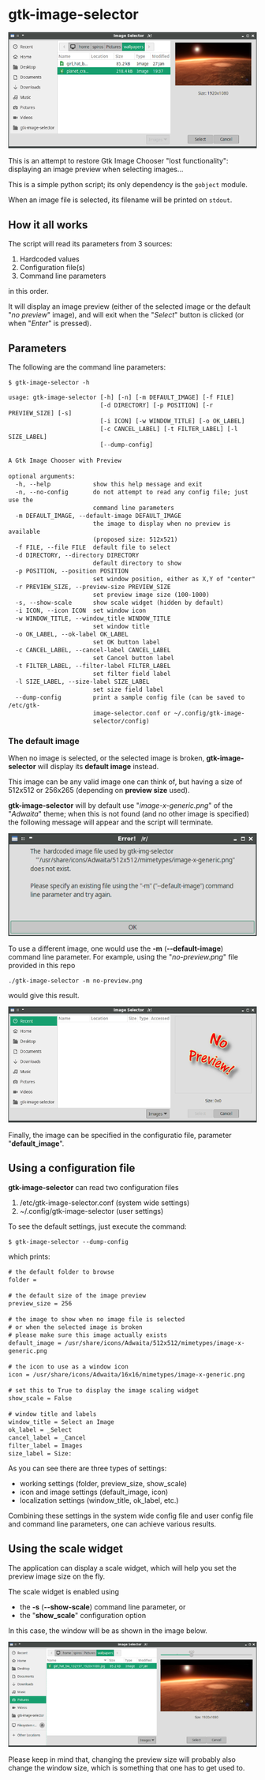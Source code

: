 # gtk-image-selector


![window-with-preview.png](images/window-with-preview.png)

This is an attempt to restore Gtk Image Chooser "lost functionality": displaying an image preview when selecting images...

This is a simple python script; its only dependency is the `gobject` module.

When an image file is selected, its filename will be printed on `stdout`.

## How it all works

The script will read its parameters from 3 sources:

1. Hardcoded values
2. Configuration file(s)
3. Command line parameters

in this order.

It will display an image preview (either of the selected image or the default "*no preview*" image), and will exit when the "*Select*" button is clicked (or when "*Enter*" is pressed).

## Parameters

The following are the command line parameters:

    $ gtk-image-selector -h

```
usage: gtk-image-selector [-h] [-n] [-m DEFAULT_IMAGE] [-f FILE]
                          [-d DIRECTORY] [-p POSITION] [-r PREVIEW_SIZE] [-s]
                          [-i ICON] [-w WINDOW_TITLE] [-o OK_LABEL]
                          [-c CANCEL_LABEL] [-t FILTER_LABEL] [-l SIZE_LABEL]
                          [--dump-config]

A Gtk Image Chooser with Preview

optional arguments:
  -h, --help            show this help message and exit
  -n, --no-config       do not attempt to read any config file; just use the
                        command line parameters
  -m DEFAULT_IMAGE, --default-image DEFAULT_IMAGE
                        the image to display when no preview is available
                        (proposed size: 512x521)
  -f FILE, --file FILE  default file to select
  -d DIRECTORY, --directory DIRECTORY
                        default directory to show
  -p POSITION, --position POSITION
                        set window position, either as X,Y of "center"
  -r PREVIEW_SIZE, --preview-size PREVIEW_SIZE
                        set preview image size (100-1000)
  -s, --show-scale      show scale widget (hidden by default)
  -i ICON, --icon ICON  set window icon
  -w WINDOW_TITLE, --window_title WINDOW_TITLE
                        set window title
  -o OK_LABEL, --ok-label OK_LABEL
                        set OK button label
  -c CANCEL_LABEL, --cancel-label CANCEL_LABEL
                        set Cancel button label
  -t FILTER_LABEL, --filter-label FILTER_LABEL
                        set filter field label
  -l SIZE_LABEL, --size-label SIZE_LABEL
                        set size field label
  --dump-config         print a sample config file (can be saved to /etc/gtk-
                        image-selector.conf or ~/.config/gtk-image-
                        selector/config)
```

### The default image

When no image is selected, or the selected image is broken, **gtk-image-selector** will display its **default image** instead.

This image can be any valid image one can think of, but having a size of 512x512 or 256x265 (depending on **preview size** used).

**gtk-image-selector** will by default use "*image-x-generic.png*" of the "*Adwaita*" theme; when this is not found (and no other image is specified) the following message will appear and the script will terminate.

![no-default-image.png](images/no-default-image.png)


To use a different image, one would use the **-m** (**--default-image**) command line parameter. For example, using the "*no-preview.png*" file provided in this repo

    ./gtk-image-selector -m no-preview.png

would give this result.

![window-no-preview.png](images/window-no-preview.png)

Finally, the image can be specified in the configuratio file, parameter "**default_image**".

## Using a configuration file

**gtk-image-selector** can read two configuration files

1. /etc/gtk-image-selector.conf (system wide settings)
2. ~/.config/gtk-image-selector (user settings)

To see the default settings, just execute the command:

    $ gtk-image-selector --dump-config

which prints:

```
# the default folder to browse
folder =

# the default size of the image preview
preview_size = 256

# the image to show when no image file is selected
# or when the selected image is broken
# please make sure this image actually exists
default_image = /usr/share/icons/Adwaita/512x512/mimetypes/image-x-generic.png

# the icon to use as a window icon
icon = /usr/share/icons/Adwaita/16x16/mimetypes/image-x-generic.png

# set this to True to display the image scaling widget
show_scale = False

# window title and labels
window_title = Select an Image
ok_label = _Select
cancel_label = _Cancel
filter_label = Images
size_label = Size:

```

As you can see there are three types of settings:

- working settings (folder, preview_size, show_scale)
- icon and image settings (default_image, icon)
- localization settings (window_title, ok_label, etc.)

Combining these settings in the system wide config file and user config file and command line parameters, one can achieve various results.

## Using the scale widget

The application can display a scale widget, which will help you set the preview image size on the fly.

The scale widget is enabled using
- the **-s** (**--show-scale**) command line parameter, or
- the "**show_scale**" configuration option

In this case, the window will be as shown in the image below.

![window-with-scale.png](images/window-with-scale.png)

Please keep in mind that, changing the preview size will probably also change the window size, which is something that one has to get used to.
